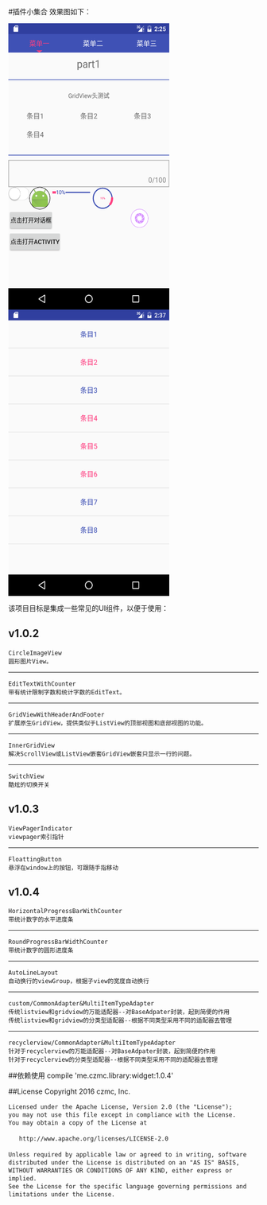 #插件小集合
效果图如下：

<img src="/preview/Screenshot1.png" width = "324" height = "576" alt="图片1" align=center />
<img src="/preview/Screenshot2.png" width = "324" height = "576" alt="图片2" align=center />

该项目目标是集成一些常见的UI组件，以便于使用：

v1.0.2
------
    CircleImageView
    圆形图片View。

------
    EditTextWithCounter
    带有统计限制字数和统计字数的EditText。

------
    GridViewWithHeaderAndFooter
    扩展原生GridView，提供类似于ListView的顶部视图和底部视图的功能。

--------
    InnerGridView
    解决ScrollView或ListView嵌套GridView嵌套只显示一行的问题。

--------
    SwitchView
    酷炫的切换开关
 v1.0.3  
--------
    ViewPagerIndicator
    viewpager索引指针
    
--------
    FloattingButton
    悬浮在window上的按钮，可跟随手指移动
v1.0.4  
--------
    HorizontalProgressBarWithCounter
    带统计数字的水平进度条
--------
    RoundProgressBarWidthCounter
    带统计数字的圆形进度条
---------
    AutoLineLayout
    自动换行的viewGroup，根据子view的宽度自动换行
----------
    custom/CommonAdapter&MultiItemTypeAdapter
    传统listview和gridview的万能适配器--对BaseAdpater封装，起到简便的作用
    传统listview和gridview的分类型适配器--根据不同类型采用不同的适配器去管理
----------
    recyclerview/CommonAdapter&MultiItemTypeAdapter   
    针对于recyclerview的万能适配器--对BaseAdpater封装，起到简便的作用
    针对于recyclerview的分类型适配器--根据不同类型采用不同的适配器去管理

##依赖使用
    compile 'me.czmc.library:widget:1.0.4'

##License
    Copyright 2016 czmc, Inc.
    
    Licensed under the Apache License, Version 2.0 (the "License");
    you may not use this file except in compliance with the License.
    You may obtain a copy of the License at
    
       http://www.apache.org/licenses/LICENSE-2.0
    
    Unless required by applicable law or agreed to in writing, software
    distributed under the License is distributed on an "AS IS" BASIS,
    WITHOUT WARRANTIES OR CONDITIONS OF ANY KIND, either express or implied.
    See the License for the specific language governing permissions and
    limitations under the License.
